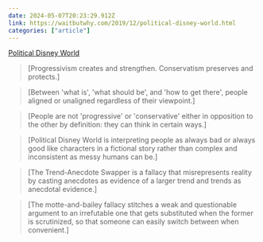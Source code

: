 ```yaml
---
date: 2024-05-07T20:23:29.912Z
link: https://waitbutwhy.com/2019/12/political-disney-world.html
categories: ["article"]
---
```

[Political Disney World](https://waitbutwhy.com/2019/12/political-disney-world.html)

> [Progressivism creates and strengthen. Conservatism preserves and protects.]

> [Between 'what is', 'what should be', and 'how to get there', people aligned or unaligned regardless of their viewpoint.]

> [People are not 'progressive' or 'conservative' either in opposition to the other by definition: they can think in certain ways.]

> [Political Disney World is interpreting people as always bad or always good like characters in a fictional story rather than complex and inconsistent as messy humans can be.]

> [The Trend-Anecdote Swapper is a fallacy that misrepresents reality by casting anecdotes as evidence of a larger trend and trends as anecdotal evidence.]

> [The motte-and-bailey fallacy stitches a weak and questionable argument to an irrefutable one that gets substituted when the former is scrutinized, so that someone can easily switch between when convenient.]

